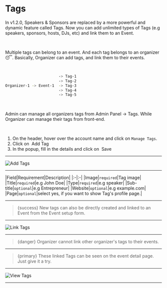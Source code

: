 # Tags

In v1.2.0, Speakers & Sponsors are replaced by a more powerful and dynamic feature called Tags. Now you can add unlimited types of Tags (e.g speakers, sponsors, hosts, DJs, etc) and link them to an Event.

<br>

Multiple tags can belong to an event. And each tag belongs to an organizer 😴. Basically, Organizer can add tags, and link them to their events.  

<br>

```bash
                        -> Tag-1
                        -> Tag-2
Organizer-1 -> Event-1  -> Tag-3
                        -> Tag-4
                        -> Tag-5
```

<br>

Admin can manage all organizers tags from Admin Panel -> Tags. While Organizer can manage their tags from front-end.

<br>

1. On the header, hover over the account name and click on `Manage Tags`.
2. Click on &nbsp;<larecipe-button type="danger" size="sm" rounded>Add Tag</larecipe-button>
3. In the popup, fill in the details and click on &nbsp;<larecipe-button type="danger" size="sm" rounded>Save</larecipe-button>

---

![Add Tags](https://eventmie-pro-docs.classiebit.com/images/add-tag.jpg "Add Tags")

---

|Field|Requirement|Description|
|:-|:-|
|Image|`required`|Tag image|
|Title|`required`|e.g John Doe|
|Type|`required`|e.g speaker|
|Sub-title|`optional`|e.g Entrepreneur|
|Website|`optional`|e.g example.com|
|Page|`optional`|select yes, if you want to show Tag's profile page.|

---

>{success} New tags can also be directly created and linked to an Event from the Event setup form.

---

![Link Tags](https://eventmie-pro-docs.classiebit.com/images/link-tags.jpg "Link Tags")

---

>{danger} Organizer cannot link other organizer's tags to their events.

---

>{primary} These linked Tags can be seen on the event detail page. Just give it a try.

---

![View Tags](https://eventmie-pro-docs.classiebit.com/images/view-tags.jpg "View Tags")

---